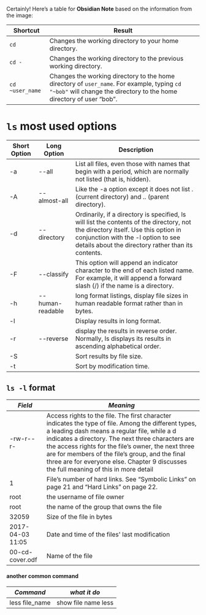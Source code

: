 Certainly! Here’s a table for **Obsidian Note** based on the information from the image:

|**Shortcut**|**Result**|
|---|---|
|`cd`|Changes the working directory to your home directory.|
|`cd -`|Changes the working directory to the previous working directory.|
|`cd ~user_name`|Changes the working directory to the home directory of `user_name`. For example, typing `cd "~bob"` will change the directory to the home directory of user “bob”.|

# `ls` most used options
|**Short Option**|**Long Option**|**Description**|
|---|---|---|
|-a|--all|List all files, even those with names that begin with a period, which are normally not listed (that is, hidden).|
|-A|--almost-all|Like the -a option except it does not list . (current directory) and .. (parent directory).|
|-d|--directory|Ordinarily, if a directory is specified, ls will list the contents of the directory, not the directory itself. Use this option in conjunction with the -l option to see details about the directory rather than its contents.|
|-F|--classify| This option will append an indicator character to the end of each listed name. For example, it will append a forward slash (/) if the name is a directory.|
|-h|--human-readable|long format listings, display file sizes in human readable format rather than in bytes.|
|-l||Display results in long format.|
|-r|--reverse|display the results in reverse order. Normally, ls displays its results in ascending alphabetical order.|
|-S||Sort results by file size.|
|-t||Sort by modification time.|

## `ls -l` format
|***Field***|***Meaning***|
|---|---|
|-rw-r--r-|Access rights to the file. The first character indicates the type of file. Among the different types, a leading dash means a regular file, while a d indicates a directory. The next three characters are the access rights for the file’s owner, the next three are for members of the file’s group, and the final three are for everyone else. Chapter 9 discusses the full meaning of this in more detail|
|1|File’s number of hard links. See “Symbolic Links” on page 21 and “Hard Links” on page 22.|
|root|the username of file owner|
|root|the name of the group that owns the file|
|32059| Size of the file in bytes|
|2017-04-03 11:05| Date and time of the files' last modification|
|00-cd-cover.odf| Name of the file|

#### another common command
|***Command***|***what it do***|
|---|----|
|less file_name| show file name less|
